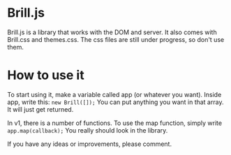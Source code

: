 Brill.js
========

Brill.js is a library that works with the DOM and server. It also comes with Brill.css and themes.css.
The css files are still under progress, so don't use them.

How to use it
============


To start using it, make a variable called app (or whatever you want). Inside app, write this: <code>new Brill([]);</code>
You can put anything you want in that array. It will just get returned.

In v1, there is a number of functions. To use the map function, simply write <code>app.map(callback);</code> You really should look in the library.

If you have any ideas or improvements, please comment.
